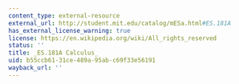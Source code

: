```yaml
---
content_type: external-resource
external_url: http://student.mit.edu/catalog/mESa.html#ES.181A
has_external_license_warning: true
license: https://en.wikipedia.org/wiki/All_rights_reserved
status: ''
title: _ES.181A Calculus_
uid: b55ccb61-31ce-489a-95ab-c69f33e56191
wayback_url: ''
---
```

